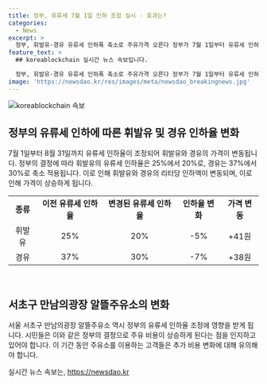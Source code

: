 ```yaml
---
title: 정부, 유류세 7월 1일 인하 조정 실시 - 효과는?
categories:
  - News
excerpt: >
  정부, 휘발유·경유 유류세 인하폭 축소로 주유가격 오른다 정부가 7월 1일부터 유류세 인하율을 조정하여 휘발유는 리터당 41원, 경유는 38원 정도 인상될 전망이다. 이로 인해 서울 서초구의 만남의광장 알뜰주유소에서 시민들이 주유를 하는 모습이 나타나고 있다.
feature_text: >
  ## koreablockchain 실시간 뉴스 속보입니다.

  정부, 휘발유·경유 유류세 인하폭 축소로 주유가격 오른다 정부가 7월 1일부터 유류세 인하율을 조정하여 휘발유는 리터당 41원, 경유는 38원 정도 인상될 전망이다. 이로 인해 서울 서초구의 만남의광장 알뜰주유소에서 시민들이 주유를 하는 모습이 나타나고 있다.
image: 'https://newsdao.kr/res/images/meta/newsdao_breakingnews.jpg'
---
```


<p><img src="https://newsdao.kr/res/images/meta/newsdao_breakingnews.jpg" alt="koreablockchain 속보" /></p>

<h2 data-ke-size="size26">정부의 유류세 인하에 따른 휘발유 및 경유 인하율 변화</h2>

<p data-ke-size="size16">7월 1일부터 8월 31일까지 유류세 인하율이 조정되어 휘발유와 경유의 가격이 변동됩니다. 정부의 결정에 따라 휘발유의 유류세 인하율은 25%에서 20%로, 경유는 37%에서 30%로 축소 적용됩니다. 이로 인해 휘발유와 경유의 리터당 인하액이 변동되며, 이로 인해 가격이 상승하게 됩니다.</p>

<table>
  <tr>
    <td style="text-align: center; height: 17px;"><b>종류</b></td>
    <td style="text-align: center; height: 17px;"><b>이전 유류세 인하율</b></td>
    <td style="text-align: center; height: 17px;"><b>변경된 유류세 인하율</b></td>
    <td style="text-align: center; height: 17px;"><b>인하율 변화</b></td>
    <td style="text-align: center; height: 17px;"><b>가격 변동</b></td>
  </tr>
  <tr>
    <td style="text-align: center; height: 17px;">휘발유</td>
    <td style="text-align: center; height: 17px;">25%</td>
    <td style="text-align: center; height: 17px;">20%</td>
    <td style="text-align: center; height: 17px;">-5%</td>
    <td style="text-align: center; height: 17px;">+41원</td>
  </tr>
  <tr>
    <td style="text-align: center; height: 17px;">경유</td>
    <td style="text-align: center; height: 17px;">37%</td>
    <td style="text-align: center; height: 17px;">30%</td>
    <td style="text-align: center; height: 17px;">-7%</td>
    <td style="text-align: center; height: 17px;">+38원</td>
  </tr>
</table>

<p data-ke-size="size16">&nbsp;</p>

<h2 data-ke-size="size26">서초구 만남의광장 알뜰주유소의 변화</h2>

<p data-ke-size="size16">서울 서초구 만남의광장 알뜰주유소 역시 정부의 유류세 인하율 조정에 영향을 받게 됩니다. 시민들은 이와 같은 정부의 결정으로 주유 비용이 상승하게 된다는 점을 인지하고 있어야 합니다. 이 기간 동안 주유소를 이용하는 고객들은 추가 비용 변화에 대해 유의해야 합니다.</p>

<p data-ke-size="size16"></p>
실시간 뉴스 속보는, <a href="https://newsdao.kr" rel="dofollow">https://newsdao.kr</a>


